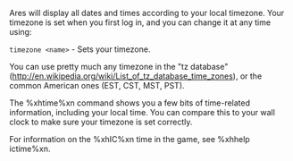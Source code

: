 Ares will display all dates and times according to your local timezone.  Your timezone is set when you first log in, and you can change it at any time using:

`timezone <name>` - Sets your timezone.
    
You can use pretty much any timezone in the "tz database" (http://en.wikipedia.org/wiki/List_of_tz_database_time_zones), or the common American ones (EST, CST, MST, PST).

The %xhtime%xn command shows you a few bits of time-related information, including your local time.  You can compare this to your wall clock to make sure your timezone is set correctly.

For information on the %xhIC%xn time in the game, see %xhhelp ictime%xn.